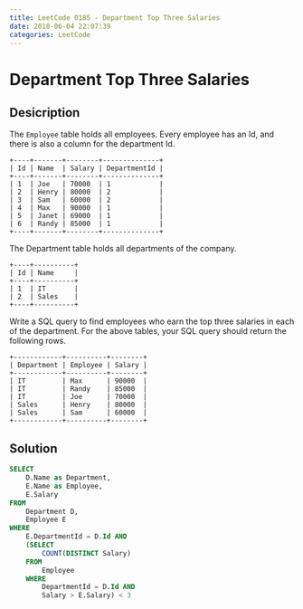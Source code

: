 ```yaml
---
title: LeetCode 0185 - Department Top Three Salaries
date: 2018-06-04 22:07:39
categories: LeetCode
---
```

# Department Top Three Salaries

<!--more-->

## Desicription

The `Employee` table holds all employees. Every employee has an Id, and there is also a column for the department Id.

```
+----+-------+--------+--------------+
| Id | Name  | Salary | DepartmentId |
+----+-------+--------+--------------+
| 1  | Joe   | 70000  | 1            |
| 2  | Henry | 80000  | 2            |
| 3  | Sam   | 60000  | 2            |
| 4  | Max   | 90000  | 1            |
| 5  | Janet | 69000  | 1            |
| 6  | Randy | 85000  | 1            |
+----+-------+--------+--------------+
```

The Department table holds all departments of the company.

```
+----+----------+
| Id | Name     |
+----+----------+
| 1  | IT       |
| 2  | Sales    |
+----+----------+
```

Write a SQL query to find employees who earn the top three salaries in each of the department. For the above tables, your SQL query should return the following rows.

```
+------------+----------+--------+
| Department | Employee | Salary |
+------------+----------+--------+
| IT         | Max      | 90000  |
| IT         | Randy    | 85000  |
| IT         | Joe      | 70000  |
| Sales      | Henry    | 80000  |
| Sales      | Sam      | 60000  |
+------------+----------+--------+
```

## Solution

```sql
SELECT 
    D.Name as Department,
    E.Name as Employee,
    E.Salary
FROM
    Department D,
    Employee E
WHERE
    E.DepartmentId = D.Id AND
    (SELECT 
        COUNT(DISTINCT Salary)
    FROM 
        Employee
    WHERE
        DepartmentId = D.Id AND
        Salary > E.Salary) < 3
```